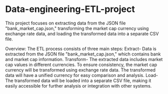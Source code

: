 # Data-engineering-ETL-project

This project focuses on extracting data from the JSON file "bank_market_cap.json," transforming the market cap currency using exchange rate data, and loading the transformed data into a separate CSV file.

Overview:
The ETL process consists of three main steps:
Extract- Data is extracted from the JSON file "bank_market_cap.json," which contains bank and market cap information.
Transform- The extracted data includes market cap values in different currencies. To ensure consistency, the market cap currency will be transformed using exchange rate data. The transformed data will have a unified currency for easy comparison and analysis.
Load- The transformed data will be loaded into a separate CSV file, making it easily accessible for further analysis or integration with other systems.
